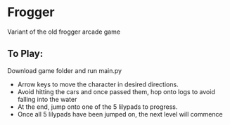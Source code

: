 # Frogger
Variant of the old frogger arcade game

## To Play:
Download game folder and run main.py

- Arrow keys to move the character in desired directions. 
- Avoid hitting the cars and once passed them, hop onto logs to avoid falling into the water
- At the end, jump onto one of the 5 lilypads to progress.
- Once all 5 lilypads have been jumped on, the next level will commence
